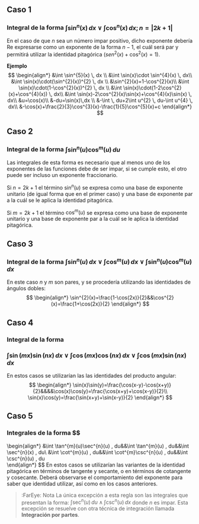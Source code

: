 ## Caso 1
### Integral de la forma $\int \sin^{n}(x) \, dx \vee\int \cos ^{n}(x) \, dx;n=|2k+1|$

En el caso de que $n$ sea un número impar positivo, dicho exponente debería Re expresarse como un exponente de la forma $n-1$, el cuál será par y permitirá utilizar la identidad pitagórica ($sen^{2}(x)+\cos^{2}(x)=1$).

**Ejemplo**
$$
\begin{align*}
&\int \sin^{5}(x) \, dx \\
&\int \sin(x)\cdot \sin^{4}(x) \, dx\\
&\int \sin(x)\cdot(\sin^{2}(x))^{2} \, dx \\
&\sin^{2}(x)=1-\cos^{2}(x)\\
&\int \sin(x)\cdot(1-\cos^{2}(x))^{2} \, dx \\
&\int \sin(x)\cdot(1-2\cos^{2}(x)+\cos^{4}(x)) \, dx\\
&\int \sin(x)-2\cos^{2}(x)\sin(x)+\cos^{4}(x)\sin(x) \, dx\\
&u=\cos(x)\\
&-du=\sin(x)\,dx  \\
&-\int  \, du+2\int u^{2} \, du-\int u^{4} \, dx\\
&-\cos(x)+\frac{2}{3}\cos^{3}(x)-\frac{1}{5}\cos^{5}(x)+c   
\end{align*}
$$

## Caso 2
### Integral de la forma $\int \sin^{n}(u)\cos^{m}(u) \, du$ 

Las integrales de esta forma es necesario que al menos uno de los exponentes de las funciones debe de ser impar, si se cumple esto, el otro puede ser incluso un exponente fraccionario.

Si $n=2k+1$ el término $\sin^{n}(u)$ se expresa como una base de exponente unitario (de igual forma que en el primer caso) y una base de exponente par a la cuál se le aplica la identidad pitagórica.

Si $m=2k+1$ el término $\cos^{m}(u)$ se expresa como una base de exponente unitario y una base de exponente par a la cuál se le aplica la identidad pitagórica. 

## Caso 3
### Integral de la forma $\int \sin^{n}(u) \, dx\vee \int \cos^{m}(u) \, dx \vee \int \sin^{n}(u)\cos^{m}(u) \, dx$

En este caso $n$ y $m$ son pares, y se procedería utilizando las identidades de ángulos dobles:
$$
\begin{align*}
\sin^{2}(x)=\frac{1-\cos(2x)}{2}&&\cos^{2}(x)=\frac{1+\cos(2x)}{2}
\end{align*}
$$

## Caso 4
### Integral de la forma
### $\int \sin(mx)\sin(nx) \, dx\vee\int \cos(mx)\cos(nx) \, dx\vee \int \cos(mx)\sin(nx) \, dx$

En estos casos se utilizarían las las identidades del producto angular:
$$
\begin{align*}
\sin(x)\sin(y)=\frac{\cos(x-y)-\cos(x+y)}{2}&&&&\cos(x)\cos(y)=\frac{\cos(x+y)+\cos(x-y)}{2}\\
\sin(x)\cos(y)=\frac{\sin(x+y)+\sin(x-y)}{2}
\end{align*}
$$

## Caso 5
### Integrales de la forma $$
\begin{align*}
&\int \tan^{m}(u)\sec^{n}(u) \, du&&\int \tan^{m}(u) \, du&&\int \sec^{n}(x) \, du\\
&\int \cot^{m}(u) \, du&&\int \cot^{m}\csc^{n}(u) \, du&&\int \csc^{n}(u) \, du      
\end{align*}
$$
En estos casos se utilizarían las variantes de la identidad pitagórica en términos de tangente y secante, o en términos de cotangente y cosecante. Deberá observarse el comportamiento del exponente para saber que identidad utilizar, así como en los casos anteriores.

> :FarEye: Nota
> La única excepción a esta regla son las integrales que presentan la forma: $\int \sec^{n}(u) \, du\wedge\int \csc^{n}(u) \, dx$ donde $n$ es impar. Esta excepción se resuelve con otra técnica de integración llamada **Integración por partes**.



